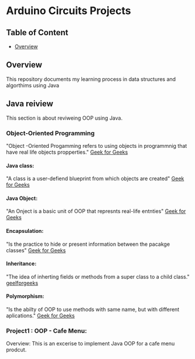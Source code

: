 # Arduino Circuits Projects

## Table of Content
- [Overview](#overview)

## Overview   

This repository documents my learning process in data structures and algorthims using Java



## Java reiview
This section is about reviweing OOP using Java.

### Object-Oriented Programming
"Object -Oriented Progamming refers to using objects in programmnig that have real life objects propperties." [Geek for Geeks](https://www.geeksforgeeks.org/object-oriented-programming-oops-concept-in-java/)

#### Java class: 
"A class is a user-defiend blueprint from which objects are created"  [Geek for Geeks](https://www.geeksforgeeks.org/object-oriented-programming-oops-concept-in-java/)

#### Java Object: 
"An Onject is a basic unit of OOP that represnts real-life entnties"  [Geek for Geeks](https://www.geeksforgeeks.org/object-oriented-programming-oops-concept-in-java/)


#### Encapsulation: 
"Is the practice  to hide or present information between the pacakge classes"  [Geek for Geeks](https://www.geeksforgeeks.org/object-oriented-programming-oops-concept-in-java/)


#### Inheritance: 
"The idea  of inherting fields or methods from a super class to a child class."  [geelfprgeeks](https://www.geeksforgeeks.org/object-oriented-programming-oops-concept-in-java/)


#### Polymorphism: 
"Is the abilty of OOP to use methods with same name, but with different aplications."  [Geek for Geeks](https://www.geeksforgeeks.org/object-oriented-programming-oops-concept-in-java/)


### Project1 : OOP - Cafe Menu:
Overview: This is an excerise to implement Java OOP for a cafe menu prodcut.

